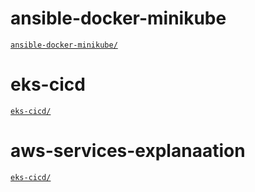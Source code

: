 # ansible-docker-minikube

[`ansible-docker-minikube/`](./ansible-docker-minikube)

# eks-cicd

[`eks-cicd/`](./eks-cicd)

# aws-services-explanaation

[`eks-cicd/`](./aws-services-explanaation)


